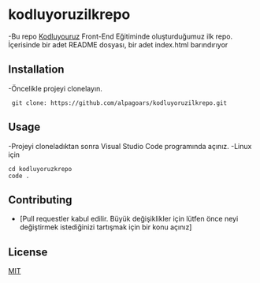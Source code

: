 # kodluyoruzilkrepo

-Bu repo [Kodluyouruz](https://www.kodluyoruz.org/) Front-End Eğitiminde oluşturduğumuz ilk repo. İçerisinde bir adet README dosyası, 
bir adet index.html barındırıyor


## Installation

-Öncelikle projeyi clonelayın.

```
 git clone: https://github.com/alpagoars/kodluyoruzilkrepo.git
 ```
 
 

 


## Usage

-Projeyi cloneladıktan sonra Visual Studio Code programında açınız.
-Linux için

```
cd kodluyoruzkrepo
code .
```


## Contributing

- [Pull requestler kabul edilir. Büyük değişiklikler için lütfen önce neyi değiştirmek istediğinizi tartışmak için bir konu açınız]

## License

[MIT]()
